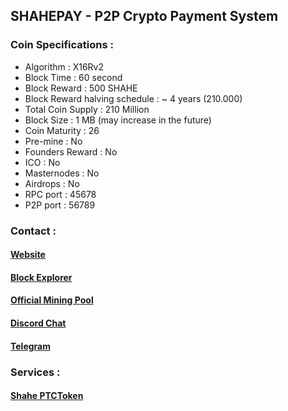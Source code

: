 ## SHAHEPAY - P2P Crypto Payment System

### Coin Specifications :
* Algorithm : X16Rv2
* Block Time : 60 second
* Block Reward : 500 SHAHE
* Block Reward halving schedule : ~ 4 years (210.000)
* Total Coin Supply : 210 Million
* Block Size : 1 MB (may increase in the future)
* Coin Maturity : 26
* Pre-mine : No
* Founders Reward : No
* ICO : No
* Masternodes : No
* Airdrops : No
* RPC port : 45678
* P2P port : 56789

### Contact :
#### [Website](https://shahepay.github.io)
#### [Block Explorer](https://explorer.shahepay.com)
#### [Official Mining Pool](https://minenow.ml)

#### [Discord Chat](https://discord.com/invite/HavCDpdCTM)
#### [Telegram](https://twitter.com/shahepay)

### Services :
#### [Shahe PTCToken](https://ptcstoken.tk)


